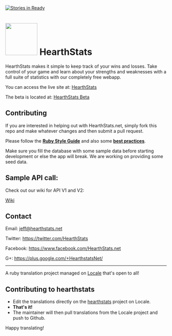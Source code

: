[![Stories in Ready](https://badge.waffle.io/hearthstats/hearthstats.png?label=ready&title=Ready)](https://waffle.io/hearthstats/hearthstats)
# <a href="http://hearthstats.net/"><img src="http://www.hearthstats.net/assets/hearthstatslogo.png" width="100px"/></a> HearthStats

HearthStats makes it simple to keep track of your wins and losses. Take control of your game and learn about your strengths and weaknesses with a full suite of statistics with our completely free webapp.

You can access the live site at: [HearthStats](http://hearthstats.net)

The beta is located at: [HearthStats Beta](http://beta.hearthstats.net)

## Contributing

If you are interested in helping out with HearthStats.net, simply fork this repo and make whatever changes and then submit a pull request.

Please follow the  [**Ruby Style Guide**](https://github.com/bbatsov/ruby-style-guide) and also some [**best practices**](http://www.sitepoint.com/10-ruby-on-rails-best-practices/).

Make sure you fill the database with some sample data before starting development or else the app will break. We are working on providing some seed data.

## Sample API call:
Check out our wiki for API V1 and V2:

[Wiki](https://github.com/HearthStats/hearthstats/wiki)

Contact
-------

Email: jeff@hearthstats.net

Twitter: https://twitter.com/HearthStats

Facebook: https://www.facebook.com/HearthStats.net

G+: https://plus.google.com/+HearthstatsNet/

---

A ruby translation project managed on [Locale](http://www.localeapp.com/) that's open to all!

## Contributing to hearthstats

- Edit the translations directly on the [hearthstats](http://www.localeapp.com/projects/public?search=hearthstats) project on Locale.
- **That's it!**
- The maintainer will then pull translations from the Locale project and push to Github.

Happy translating!
